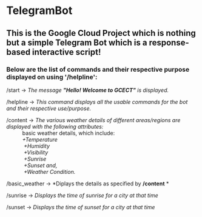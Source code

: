 # TelegramBot

## This is the Google Cloud Project which is nothing but a simple Telegram Bot which is a response-based interactive script!


### Below are the list of commands and their respective purpose displayed on using **'/helpline'**:

  /start -> *The message **"Hello! Welcome to GCECT"** is displayed.*
  
  /helpline -> *This command displays all the usable commands for the bot and their respective use/purpose.*
  
  /content -> *The various weather details of different areas/regions are displayed with the following attributes:*  
               &emsp;&emsp;&emsp;basic weather details, which include:  
                            &emsp;&emsp;&emsp;*+Temperature  
                            &emsp;&emsp;&emsp; +Humidity  
                            &emsp;&emsp;&emsp; +Visibility  
                            &emsp;&emsp;&emsp; +Sunrise   
                            &emsp;&emsp;&emsp; +Sunset and,  
                            &emsp;&emsp;&emsp; +Weather Condition.*
                
  /basic_weather -> *Diplays the details as specified by **/content** *
  
  /sunrise -> *Displays the time of sunrise for a city at that time*
  
  /sunset -> *Displays the time of sunset for a city at that time*
  
